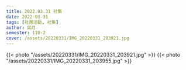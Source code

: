 ```yaml
---
title: 2022.03.31 社集
date: 2022-03-31
tags: [社團活動, 社集]
author: 如月
semester: 110-2
cover: /assets/20220331/IMG_20220331_203921.jpg
---
```


{{< photo "/assets/20220331/IMG_20220331_203921.jpg" >}} {{< photo "/assets/20220331/IMG_20220331_203955.jpg" >}}

